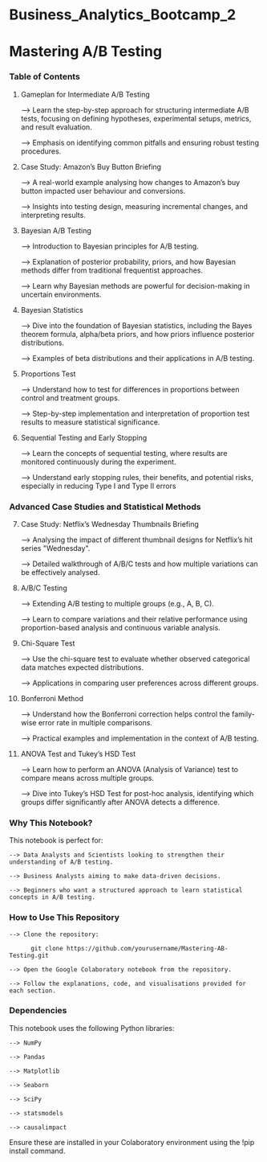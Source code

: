 # Business_Analytics_Bootcamp_2


# Mastering A/B Testing


### Table of Contents

1. Gameplan for Intermediate A/B Testing

    --> Learn the step-by-step approach for structuring intermediate A/B tests, focusing on defining hypotheses, experimental setups, metrics, and result evaluation.
   
    --> Emphasis on identifying common pitfalls and ensuring robust testing procedures.
   

3. Case Study: Amazon’s Buy Button Briefing

    --> A real-world example analysing how changes to Amazon’s buy button impacted user behaviour and conversions.
   
    --> Insights into testing design, measuring incremental changes, and interpreting results.
   

5. Bayesian A/B Testing

    --> Introduction to Bayesian principles for A/B testing.
   
    --> Explanation of posterior probability, priors, and how Bayesian methods differ from traditional frequentist approaches.
   
    --> Learn why Bayesian methods are powerful for decision-making in uncertain environments.
   

7. Bayesian Statistics

    --> Dive into the foundation of Bayesian statistics, including the Bayes theorem formula, alpha/beta priors, and how priors influence posterior distributions.
   
    --> Examples of beta distributions and their applications in A/B testing.

   
9. Proportions Test

    --> Understand how to test for differences in proportions between control and treatment groups.
   
    --> Step-by-step implementation and interpretation of proportion test results to measure statistical significance.
   

10. Sequential Testing and Early Stopping

    --> Learn the concepts of sequential testing, where results are monitored continuously during the experiment.
    
    --> Understand early stopping rules, their benefits, and potential risks, especially in reducing Type I and Type II errors


### Advanced Case Studies and Statistical Methods

7. Case Study: Netflix’s Wednesday Thumbnails Briefing

    --> Analysing the impact of different thumbnail designs for Netflix’s hit series "Wednesday".
   
    --> Detailed walkthrough of A/B/C tests and how multiple variations can be effectively analysed.
   

9. A/B/C Testing

    --> Extending A/B testing to multiple groups (e.g., A, B, C).
   
    --> Learn to compare variations and their relative performance using proportion-based analysis and continuous variable analysis.
   

11. Chi-Square Test

    --> Use the chi-square test to evaluate whether observed categorical data matches expected distributions.
    
    --> Applications in comparing user preferences across different groups.
    

13. Bonferroni Method

    --> Understand how the Bonferroni correction helps control the family-wise error rate in multiple comparisons.
    
    --> Practical examples and implementation in the context of A/B testing.

15. ANOVA Test and Tukey’s HSD Test

    --> Learn how to perform an ANOVA (Analysis of Variance) test to compare means across multiple groups.
    
    --> Dive into Tukey’s HSD Test for post-hoc analysis, identifying which groups differ significantly after ANOVA detects a difference.


### Why This Notebook?

This notebook is perfect for:

    --> Data Analysts and Scientists looking to strengthen their understanding of A/B testing.
    
    --> Business Analysts aiming to make data-driven decisions.
    
    --> Beginners who want a structured approach to learn statistical concepts in A/B testing.


### How to Use This Repository

    --> Clone the repository:
    
          git clone https://github.com/yourusername/Mastering-AB-Testing.git
      
    --> Open the Google Colaboratory notebook from the repository.
    
    --> Follow the explanations, code, and visualisations provided for each section.


### Dependencies

This notebook uses the following Python libraries:

    --> NumPy
    
    --> Pandas
    
    --> Matplotlib
    
    --> Seaborn
    
    --> SciPy
    
    --> statsmodels
    
    --> causalimpact

Ensure these are installed in your Colaboratory environment using the !pip install command.
